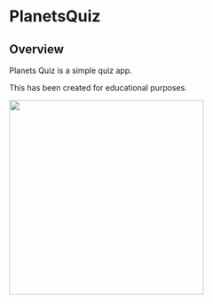 # PlanetsQuiz
## Overview
Planets Quiz is a simple quiz app.

This has been created for educational purposes.

<img src="https://i.imgur.com/Uv9sQZh.jpg" width="350">
